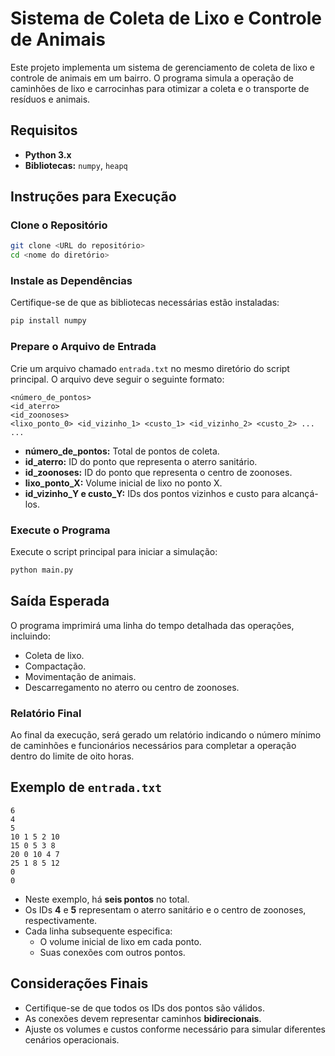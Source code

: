 
# Sistema de Coleta de Lixo e Controle de Animais

Este projeto implementa um sistema de gerenciamento de coleta de lixo e controle de animais em um bairro. O programa simula a operação de caminhões de lixo e carrocinhas para otimizar a coleta e o transporte de resíduos e animais.

## Requisitos

- **Python 3.x**
- **Bibliotecas:** `numpy`, `heapq`

## Instruções para Execução

### Clone o Repositório
```bash
git clone <URL do repositório>
cd <nome do diretório>
```

### Instale as Dependências
Certifique-se de que as bibliotecas necessárias estão instaladas:
```bash
pip install numpy
```

### Prepare o Arquivo de Entrada
Crie um arquivo chamado `entrada.txt` no mesmo diretório do script principal. O arquivo deve seguir o seguinte formato:

```plaintext
<número_de_pontos>
<id_aterro>
<id_zoonoses>
<lixo_ponto_0> <id_vizinho_1> <custo_1> <id_vizinho_2> <custo_2> ...
...
```

- **número_de_pontos:** Total de pontos de coleta.
- **id_aterro:** ID do ponto que representa o aterro sanitário.
- **id_zoonoses:** ID do ponto que representa o centro de zoonoses.
- **lixo_ponto_X:** Volume inicial de lixo no ponto X.
- **id_vizinho_Y e custo_Y:** IDs dos pontos vizinhos e custo para alcançá-los.

### Execute o Programa
Execute o script principal para iniciar a simulação:
```bash
python main.py
```

## Saída Esperada
O programa imprimirá uma linha do tempo detalhada das operações, incluindo:

- Coleta de lixo.
- Compactação.
- Movimentação de animais.
- Descarregamento no aterro ou centro de zoonoses.

### Relatório Final
Ao final da execução, será gerado um relatório indicando o número mínimo de caminhões e funcionários necessários para completar a operação dentro do limite de oito horas.

## Exemplo de `entrada.txt`
```plaintext
6
4
5
10 1 5 2 10
15 0 5 3 8
20 0 10 4 7
25 1 8 5 12
0
0
```

- Neste exemplo, há **seis pontos** no total.
- Os IDs **4** e **5** representam o aterro sanitário e o centro de zoonoses, respectivamente.
- Cada linha subsequente especifica:
  - O volume inicial de lixo em cada ponto.
  - Suas conexões com outros pontos.

## Considerações Finais

- Certifique-se de que todos os IDs dos pontos são válidos.
- As conexões devem representar caminhos **bidirecionais**.
- Ajuste os volumes e custos conforme necessário para simular diferentes cenários operacionais.
```